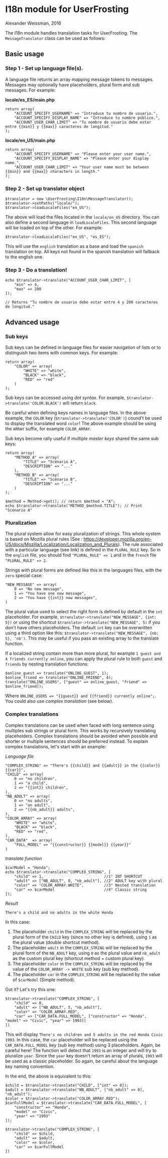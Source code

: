 # I18n module for UserFrosting

Alexander Weissman, 2016

The I18n module handles translation tasks for UserFrosting.  The `MessageTranslator` class can be used as follows:

## Basic usage
### Step 1 - Set up language file(s).

A language file returns an array mapping message tokens to messages.  Messages may optionally have placeholders, plural form and sub messages.  For example:

**locale/es_ES/main.php**

```
return array(
	"ACCOUNT_SPECIFY_USERNAME" => "Introduce tu nombre de usuario.",
	"ACCOUNT_SPECIFY_DISPLAY_NAME" => "Introduce tu nombre público.",
	"ACCOUNT_USER_CHAR_LIMIT" => "Tu nombre de usuario debe estar entre {{min}} y {{max}} caracteres de longitud."
);
```

**locale/en_US/main.php**

```
return array(
	"ACCOUNT_SPECIFY_USERNAME" => "Please enter your user name.",
	"ACCOUNT_SPECIFY_DISPLAY_NAME" => "Please enter your display name.",
	"ACCOUNT_USER_CHAR_LIMIT" => "Your user name must be between {{min}} and {{max}} characters in length."
);
```

### Step 2 - Set up translator object

```
$translator = new \UserFrosting\I18n\MessageTranslator();
$translator->setPaths("locale/");
$translator->loadLocaleFiles("en_US");
```

The above will load the files located in the `locale/en_US` directory. You can also define a second language in `loadLocaleFiles`. This second language will be loaded on top of the other. For example:

```
$translator->loadLocaleFiles("en_US", "es_ES");
```

This will use the `english` translation as a base and load the `spanish` translation on top. All keys not found in the spanish translation will fallback to the english one.

### Step 3 - Do a translation!

```
echo $translator->translate("ACCOUNT_USER_CHAR_LIMIT", [
    "min" => 4,
    "max" => 200
]);

// Returns "Tu nombre de usuario debe estar entre 4 y 200 caracteres de longitud."
```
## Advanced usage

### Sub keys
Sub keys can be defined in language files for easier navigation of lists or to distinguish two items with common keys. For example:

```
return array(
	"COLOR" => array(
		"WHITE" => "white",
		"BLACK" => "black",
		"RED" => "red"
	)
);
```

Sub keys can be accessed using _dot syntax_. For example, `$translator->translate('COLOR.BLACK')` will return `black`.

Be careful when defining keys names in language files. In the above example, the `COLOR` key (`$translator->translate('COLOR')`) cound't be used to display the translated word `color`! The above example should be using the `ARRAY` suffix, for example `COLOR_ARRAY`.

Sub keys become rally useful if multiple *master keys* shared the same sub keys:
```
return array(
	"METHOD_A" => array(
		"TITLE" => "Scénario A",
		"DESCRIPTION" => "..."
	),
	"METHOD_B" => array(
		"TITLE" => "Scénario B",
		"DESCRIPTION" => "..."
	)
);

$method = Method->get(); // return $method = "A";
echo $translator->translate("METHOD_$method.TITLE"); // Print "Scénario A"
```



### Pluralization

The plural system allow for easy pluralization of strings. This whole system is based on Mozilla plural rules (See : https://developer.mozilla.org/en-US/docs/Mozilla/Localization/Localization_and_Plurals). The rule associated with a particular language (see link) is defined in the `PLURAL_RULE` key. So in the `english` file, you should find `"PLURAL_RULE" => 1` and in the `french` file `"PLURAL_RULE" => 2`.

Strings with plural forms are defined like this in the languages files, with the `zero` special case:
```
"NEW_MESSAGE" => array(
	0 => "No new message",
	1 => "You have one new message",
	2 => "You have {{int}} new messages",
)
```

The plural value used to select the right form is defined by default in the `int` placeholder. For example, `$translator->translate("NEW_MESSAGE", {int: 5})` or using the shortcut `$translator->translate("NEW_MESSAGE", 5)` if you don't have others placeholders. The default `int` key can be overwritten using a third option like this: `$translator->translate("NEW_MESSAGE", {nb: 5}, 'nb')`. This may be useful if you pass an existing array to the translate function.

If a localized string contain more than more plural, for example `1 guest and 4 friends currently online`, you can apply the plural rule to both `guest` and `friends` by nesting translation functions:
```
$online_guest => translate("ONLINE_GUEST", 1);
$online_friend => translate("ONLINE_FRIEND", 4);
translate("ONLINE_USERS", ["guest" => online_guest, "friend" => $online_friend]);
```

Where `ONLINE_USERS => "{{guest}} and {{friend}} currently online";`. You could also use *complex translation* (see below).

### Complex translations

Complex translations can be used when faced with long sentence using multiples sub strings or plural form. This works by recursively translating placeholders. Complex translations should be avoided when possible and shorter or multiple sentences should be preferred instead. To explain complex translations, let's start with an example:

*Language file*
```
"COMPLEX_STRING" => "There's {{child}} and {{adult}} in the {{color}} {{car}}",
"CHILD" => array(
	0 => "no children",
	1 => "a child",
	2 => "{{int}} children",
),
"NB_ADULT" => array(
	0 => "no adults",
	1 => "an adult",
	2 => "{{nb_adult}} adults",
),
"COLOR_ARRAY" => array(
	"WHITE" => "white",
	"BLACK" => "black",
	"RED" => "red",
),
"CAR_DATA"  => array(
  	"FULL_MODEL" => "{{constructor}} {{model}} {{year}}"
)
```

*translate function*
```
$carModel = "Honda";
echo $translator->translate("COMPLEX_STRING", [
	"child" => 1,                           //1° INT SHORTCUT
	"adult" => ["NB_ADULT", 0, "nb_adult"], //2° ADULT key with plural
	"color" => "COLOR_ARRAY.WHITE",         //3° Nested translation
	"car" => $carModel                      //4° Classic string
]);
```

*Result*
```
There's a child and no adults in the white Honda
```			

In this case:
1. The placeholder `child` in the `COMPLEX_STRING` will be replaced by the plural form of the `CHILD` key (since no other key is defined), using `1` as the plural value (double shortcut method).
1. The placeholder `adult` in the `COMPLEX_STRING` will be replaced by the plural form of the `NB_ADULT` key, using `0` as the plural value and `nb_adult` as the custom plural key (shortcut method + custom plural key).
1. The placeholder `color` in the `COMPLEX_STRING` will be replaced by the value of the `COLOR_ARRAY -> WHITE` sub key (sub key method).
1. The placeholder `car` in the `COMPLEX_STRING` will be replaced by the value of `$carModel` (Simple method).

Got it? Let's try this one:
```
$translator->translate("COMPLEX_STRING", [
	"child" => 0,
	"adult" => ["NB_ADULT", 5, "nb_adult"],
	"color" => "COLOR_ARRAY.RED",
	"car" => ["CAR_DATA.FULL_MODEL", ["constructor" => "Honda", "model" => "Civic", "year" => 1993]]
])
```

This will display `There's no children and 5 adults in the red Honda Civic 1993`. In this case, the `car` placeholder will be replaced using the `CAR_DATA.FULL_MODEL` key (sub key method) using 3 placeholders. Again, be careful here! The function will detect that `1993` is an integer and will try to pluralize `year`. Since the `year` key doesn't return an array of plurals, `1993` will be used as a classic placeholder. So again, be careful about the language key naming convention.

In the end, the above is equivalent to this:

```
$child = $translator->translate("CHILD", ["int" => 0]);
$adult = $translator->translate("NB_ADULT", ["nb_adult" => 0], "nb_adult");
$color = $translator->translate("COLOR_ARRAY.RED");
$carFullModel = $translator->translate("CAR_DATA.FULL_MODEL", [
	"constructor" => "Honda",
	"model" => "Civic",
	"year" => "1993"
]);

$translator->translate("COMPLEX_STRING", [
	"child" => $child,
	"adult" => $adult,
	"color" => $color,
	"car" => $carFullModel
])
```
